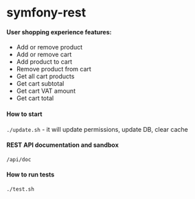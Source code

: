 # symfony-rest

#### User shopping experience features:
* Add or remove product
* Add or remove cart
* Add product to cart
* Remove product from cart
* Get all cart products
* Get cart subtotal
* Get cart VAT amount
* Get cart total

#### How to start
`./update.sh` - it will update permissions, update DB, clear cache

#### REST API documentation and sandbox
`/api/doc`

#### How to run tests
`./test.sh`
